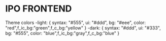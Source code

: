 # IPO FRONTEND

Theme colors
    -light:
        { syntax: "#555", ui: "#ddd", bg: "#eee", color: "red",f_ic_bg:"green",f_c_bg:"yellow" }
    -dark:
        { syntax: "#ddd", ui: "#333", bg: "#555", color: "blue",f_ic_bg:"gray",f_c_bg:"blue"  }
